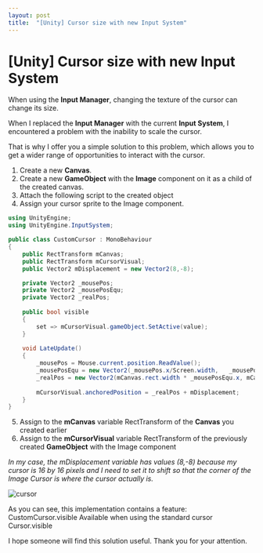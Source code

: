 ```yaml
---
layout: post
title:  "[Unity] Cursor size with new Input System"
---
```


# [Unity] Cursor size with new Input System

When using the **Input Manager**, changing the texture of the cursor can change its size.

When I replaced the **Input Manager** with the current **Input System**, I encountered a problem with the inability to scale the cursor.

That is why I offer you a simple solution to this problem, which allows you to get a wider range of opportunities to interact with the cursor.

 1. Create a new **Canvas**.
 2. Create a new **GameObject** with the **Image** component on it as a child of the created canvas.
 3. Attach the following script to the created object
 4. Assign your cursor sprite to the Image component.

```cs
using UnityEngine;
using UnityEngine.InputSystem;

public class CustomCursor : MonoBehaviour
{
	public RectTransform mCanvas;
    public RectTransform mCursorVisual;
    public Vector2 mDisplacement = new Vector2(8,-8);

    private Vector2 _mousePos;
    private Vector2 _mousePosEqu;
    private Vector2 _realPos;
    
    public bool visible
    {
        set => mCursorVisual.gameObject.SetActive(value);
    }
       
    void LateUpdate()
    {
        _mousePos = Mouse.current.position.ReadValue();
        _mousePosEqu = new Vector2(_mousePos.x/Screen.width,   _mousePos.y/Screen.height);
        _realPos = new Vector2(mCanvas.rect.width * _mousePosEqu.x, mCanvas.rect.height * _mousePosEqu.y);
        
        mCursorVisual.anchoredPosition = _realPos + mDisplacement;
    }
}
 ```

 5. Assign to the **mCanvas** variable RectTransform of the **Canvas** you created earlier
6. Assign to the **mCursorVisual** variable RectTransform of the previously created **GameObject** with the Image component

*In my case, the mDisplacement variable has values (8,-8) because my cursor is 16 by 16 pixels and I need to set it to shift so that the corner of the Image Cursor is where the cursor actually is.*

![cursor](https://i.imgur.com/Z3WVoQe.png)

As you can see, this implementation contains a feature:
CustomCursor.visible
Available when using the standard cursor
Cursor.visible

I hope someone will find this solution useful.
Thank you for your attention.
















